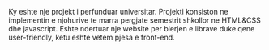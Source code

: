 Ky eshte nje projekt i perfunduar universitar.
Projekti konsiston ne implementin e njohurive te marra pergjate semestrit shkollor ne HTML&CSS dhe javascript.
Eshte ndertuar nje website per blerjen e librave duke qene user-friendly, ketu eshte vetem pjesa e front-end. 
